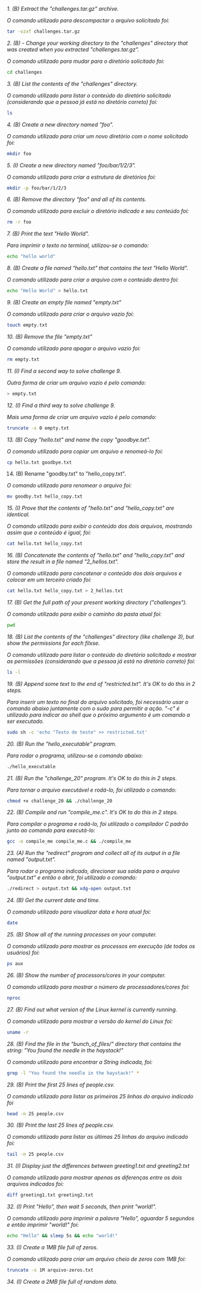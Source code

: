 _1. (B) Extract the "challenges.tar.gz" archive._

_O comando utilizado para descompactar o arquivo solicitado foi:_

```sh
tar -vzxf challenges.tar.gz
```

_2. (B) - Change your working directory to the "challenges" directory that was created when you extracted "challenges.tar.gz"._

_O comando utilizado para mudar para o diretório solicitado foi:_

```sh
cd challenges
```

_3. (B) List the contents of the "challenges" directory._

_O comando utilizado para listar o conteúdo do diretório solicitado (considerando que a pessoa já está no diretório correto) foi:_

```sh
ls
```

_4. (B) Create a new directory named "foo"._

_O comando utilizado para criar um novo diretório com o nome solicitado foi:_

```sh
mkdir foo
```

_5. (I) Create a new directory named "foo/bar/1/2/3"._

_O comando utilizado para criar a estrutura de diretórios foi:_

```sh
mkdir -p foo/bar/1/2/3
```

_6. (B) Remove the directory "foo" and all of its contents._

_O comando utilizado para excluir o diretório indicado e seu conteúdo foi:_

```sh
rm -r foo
```

_7. (B) Print the text "Hello World"._

_Para imprimir o texto no terminal, utilizou-se o comando:_

```sh
echo "hello world"
```

_8. (B) Create a file named "hello.txt" that contains the text "Hello World"._

_O comando utilizado para criar o arquivo com o conteúdo dentro foi:_

```sh
echo "Hello World" > hello.txt
```

_9. (B) Create an empty file named "empty.txt"_

_O comando utilizado para criar o arquivo vazio foi:_

```sh
touch empty.txt
```

_10. (B) Remove the file "empty.txt"_

_O comando utilizado para apagar o arquivo vazio foi:_

```sh
rm empty.txt
```

_11. (I) Find a second way to solve challenge 9._

_Outra forma de criar um arquivo vazio é pelo comando:_

```sh
> empty.txt
```

_12. (I) Find a third way to solve challenge 9._

_Mais uma forma de criar um arquivo vazio é pelo comando:_

```sh
truncate -s 0 empty.txt
```

_13. (B) Copy "hello.txt" and name the copy "goodbye.txt"._

_O comando utilizado para copiar um arquivo e renomeá-lo foi:_

```sh
cp hello.txt goodbye.txt
```

14. (B) Rename "goodby.txt" to "hello_copy.txt".

_O comando utilizado para renomear o arquivo foi:_

```sh
mv goodby.txt hello_copy.txt
```

_15. (I) Prove that the contents of "hello.txt" and "hello_copy.txt" are
    identical._
    
_O comando utilizado para exibir o conteúdo dos dois arquivos, mostrando assim que o conteúdo é igual, foi:_

```sh
cat hello.txt hello_copy.txt
```

_16. (B) Concatenate the contents of "hello.txt" and "hello_copy.txt" and store
    the result in a file named "2_hellos.txt"._
    
_O comando utilizado para concatenar o conteúdo dos dois arquivos e colocar em um terceiro criado foi:_

```sh
cat hello.txt hello_copy.txt > 2_hellos.txt
```

_17. (B) Get the full path of your present working directory ("challenges")._

_O comando utilizado para exibir o caminho da pasta atual foi:_

```sh
pwd
```

_18. (B) List the contents of the "challenges" directory (like challenge 3), but
    show the permissions for each filxse._
    
_O comando utilizado para listar o conteúdo do diretório solicitado e mostrar as permissões (considerando que a pessoa já está no diretório correto) foi:_

```sh
ls -l
```

_19. (B) Append some text to the end of "restricted.txt". It's OK to do this in 2 steps._
    
_Para inserir um texto no final do arquivo solicitado, foi necessário usar o comando abaixo juntamente com o sudo para permitir a ação. "-c" é utilizado para indicar ao shell que o próximo argumento é um comando a ser executado._

```sh
sudo sh -c 'echo "Texto de teste" >> restricted.txt'
```

_20. (B) Run the "hello_executable" program._

_Para rodar o programa, utilizou-se o comando abaixo:_

```sh
./hello_executable
```

_21. (B) Run the "challenge_20" program. It's OK to do this in 2 steps._

_Para tornar o arquivo executável e rodá-lo, foi utilizado o comando:_

```sh
chmod +x challenge_20 && ./challenge_20
```

_22. (B) Compile and run "compile_me.c". It's OK to do this in 2 steps._

_Para compilar o programa e rodá-lo, foi utilizado o compilador C padrão junto ao comando para executá-lo:_

```sh
gcc -o compile_me compile_me.c && ./compile_me
```

_23. (A) Run the "redirect" program and collect all of its output in a file named "output.txt"._

_Para rodar o programa indicado, direcionar sua saída para o arquivo "output.txt" e então o abrir, foi utilizado  o comando:_

```sh
./redirect > output.txt && xdg-open output.txt
```

_24. (B) Get the current date and time._

_O comando utilizado para visualizar data e hora atual foi:_

```sh
date
```

_25. (B) Show all of the running processes on your computer._

_O comando utilizado para mostrar os processos em execução (de todos os usuários) foi:_

```sh
ps aux
```

_26. (B) Show the number of processors/cores in your computer._

_O comando utilizado para mostrar o número de processadores/cores foi:_

```sh
nproc
```

_27. (B) Find out what version of the Linux kernel is currently running._

_O comando utilizado para mostrar a versão do kernel do Linux foi:_

```sh
uname -r
```

_28. (B) Find the file in the "bunch_of_files/" directory that contains the string:
    "You found the needle in the haystack!"_
    
_O comando utilizado para encontrar a String indicada, foi:_

```sh
grep -l "You found the needle in the haystack!" *
```

_29. (B) Print the first 25 lines of people.csv._

_O comando utilizado para listar as primeiras 25 linhas do arquivo indicado foi_

```sh
head -n 25 people.csv
```

_30. (B) Print the last 25 lines of people.csv._

_O comando utilizado para listar as últimas 25 linhas do arquivo indicado foi:_

```sh
tail -n 25 people.csv
```

_31. (I) Display just the differences between greeting1.txt and greeting2.txt_

_O comando utilizado para mostrar apenas as diferenças entre os dois arquivos indicados foi:_

```sh
diff greeting1.txt greeting2.txt
```

_32. (I) Print "Hello", then wait 5 seconds, then print "world!"._

_O comando utilizado para imprimir a palavra "Hello", aguardar 5 segundos e então imprimir "world!" foi:_

```sh
echo "Hello" && sleep 5s && echo "world!"
```

_33. (I) Create a 1MB file full of zeros._

_O comando utilizado para criar um arquivo cheio de zeros com 1MB foi:_

```sh
truncate -s 1M arquivo-zeros.txt
```

_34. (I) Create a 2MB file full of random data._





